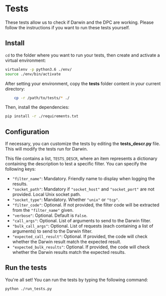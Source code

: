 # Tests

These tests allow us to check if Darwin and the DPC are working. Please follow the instructions if you want to run these tests yourself.

## Install

`cd` to the folder where you want to run your tests, then create and activate a virtual environment:

```bash
virtualenv -p python3.6 ./env/
source ./env/bin/activate
```
After setting your environment, copy the **tests** folder content in your current directory:

```bash
    cp -r /path/to/tests/* ./
```

Then, install the dependencies:

```bash
pip install -r ./requirements.txt
```

## Configuration

If necessary, you can customize the tests by editing the **tests_descr.py** file. This will modify the tests run for Darwin.

This file contains a list, `TESTS_DESCR`, where an item represents a dictionary containing the description to test a specific filter. You can specify the following keys:
 - `"filter_name"`: Mandatory. Friendly name to display when logging the results.
 - `"socket_path"`: Mandatory if `"socket_host"` and `"socket_port"` are not provided. Local Unix socket path.
 - `"socket_type"`: Mandatory. Whether `"unix"` or `"tcp"`.
 - `"filter_code"`: Optional. If not provided, the filter code will be extracted from the `"filter_name"` given.
 - `"verbose"`: Optional. Default is `False`.
 - `"call_args"`: Optional. List of arguments to send to the Darwin filter.
 - `"bulk_call_args"`: Optional. List of requests (each containing a list of arguments) to send to the Darwin filter.
 - `"expected_call_result"`: Optional. If provided, the code will check whether the Darwin result match the expected result.
 - `"expected_bulk_results"`: Optional. If provided, the code will check whether the Darwin results match the expected results.

## Run the tests

You're all set! You can run the tests by typing the following command:

```bash
python ./run_tests.py
```
